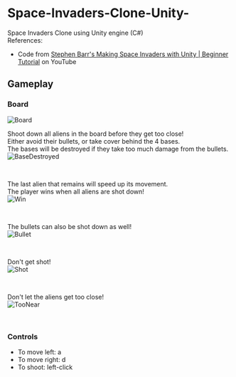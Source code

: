# Space-Invaders-Clone-Unity-
Space Invaders Clone using Unity engine (C#) <br>
References:
- Code from [Stephen Barr's Making Space Invaders with Unity | Beginner Tutorial](https://www.youtube.com/watch?v=cnfwNzpoIlA) on YouTube

## Gameplay
### Board
![Board](https://github.com/Gamers-Blended/SpaceInvaders-2D-Clone-Unity/blob/master/ReadMeFiles/Board.PNG)

Shoot down all aliens in the board before they get too close! <br>
Either avoid their bullets, or take cover behind the 4 bases. <br>
The bases will be destroyed if they take too much damage from the bullets. <br>
![BaseDestroyed](https://github.com/Gamers-Blended/SpaceInvaders-2D-Clone-Unity/blob/master/ReadMeFiles/BaseDestroyed.gif)

<br>

The last alien that remains will speed up its movement. <br>
The player wins when all aliens are shot down! <br>
![Win](https://github.com/Gamers-Blended/SpaceInvaders-2D-Clone-Unity/blob/master/ReadMeFiles/Win.gif)

<br>

The bullets can also be shot down as well! <br>
![Bullet](https://github.com/Gamers-Blended/SpaceInvaders-2D-Clone-Unity/blob/master/ReadMeFiles/Bullet.gif)

<br>

Don't get shot! <br>
![Shot](https://github.com/Gamers-Blended/SpaceInvaders-2D-Clone-Unity/blob/master/ReadMeFiles/GameOver2.gif)

<br>

Don't let the aliens get too close! <br>
![TooNear](https://github.com/Gamers-Blended/SpaceInvaders-2D-Clone-Unity/blob/master/ReadMeFiles/GameOver1.gif)

<br>

### Controls
- To move left: a
- To move right: d
- To shoot: left-click

